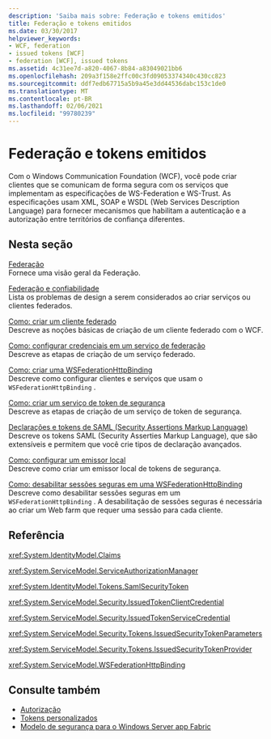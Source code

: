 ```yaml
---
description: 'Saiba mais sobre: Federação e tokens emitidos'
title: Federação e tokens emitidos
ms.date: 03/30/2017
helpviewer_keywords:
- WCF, federation
- issued tokens [WCF]
- federation [WCF], issued tokens
ms.assetid: 4c31ee7d-a820-4067-8b84-a83049021bb6
ms.openlocfilehash: 209a3f158e2ffc00c3fd09053374340c430cc823
ms.sourcegitcommit: ddf7edb67715a5b9a45e3dd44536dabc153c1de0
ms.translationtype: MT
ms.contentlocale: pt-BR
ms.lasthandoff: 02/06/2021
ms.locfileid: "99780239"
---
```

# <a name="federation-and-issued-tokens"></a>Federação e tokens emitidos

Com o Windows Communication Foundation (WCF), você pode criar clientes que se comunicam de forma segura com os serviços que implementam as especificações de WS-Federation e WS-Trust. As especificações usam XML, SOAP e WSDL (Web Services Description Language) para fornecer mecanismos que habilitam a autenticação e a autorização entre territórios de confiança diferentes.  
  
## <a name="in-this-section"></a>Nesta seção  

 [Federação](federation.md)  
 Fornece uma visão geral da Federação.  
  
 [Federação e confiabilidade](federation-and-trust.md)  
 Lista os problemas de design a serem considerados ao criar serviços ou clientes federados.  
  
 [Como: criar um cliente federado](how-to-create-a-federated-client.md)  
 Descreve as noções básicas de criação de um cliente federado com o WCF.  
  
 [Como: configurar credenciais em um serviço de federação](how-to-configure-credentials-on-a-federation-service.md)  
 Descreve as etapas de criação de um serviço federado.  
  
 [Como: criar uma WSFederationHttpBinding](how-to-create-a-wsfederationhttpbinding.md)  
 Descreve como configurar clientes e serviços que usam o `WSFederationHttpBinding` .  
  
 [Como: criar um serviço de token de segurança](how-to-create-a-security-token-service.md)  
 Descreve as etapas de criação de um serviço de token de segurança.  
  
 [Declarações e tokens de SAML (Security Assertions Markup Language)](saml-tokens-and-claims.md)  
 Descreve os tokens SAML (Security Asserties Markup Language), que são extensíveis e permitem que você crie tipos de declaração avançados.  
  
 [Como: configurar um emissor local](how-to-configure-a-local-issuer.md)  
 Descreve como criar um emissor local de tokens de segurança.  
  
 [Como: desabilitar sessões seguras em uma WSFederationHttpBinding](how-to-disable-secure-sessions-on-a-wsfederationhttpbinding.md)  
 Descreve como desabilitar sessões seguras em um `WSFederationHttpBinding` . A desabilitação de sessões seguras é necessária ao criar um Web farm que requer uma sessão para cada cliente.  
  
## <a name="reference"></a>Referência  

 <xref:System.IdentityModel.Claims>  
  
 <xref:System.ServiceModel.ServiceAuthorizationManager>  
  
 <xref:System.IdentityModel.Tokens.SamlSecurityToken>  
  
 <xref:System.ServiceModel.Security.IssuedTokenClientCredential>  
  
 <xref:System.ServiceModel.Security.IssuedTokenServiceCredential>  
  
 <xref:System.ServiceModel.Security.Tokens.IssuedSecurityTokenParameters>  
  
 <xref:System.ServiceModel.Security.Tokens.IssuedSecurityTokenProvider>  
  
 <xref:System.ServiceModel.WSFederationHttpBinding>  
  
## <a name="see-also"></a>Consulte também

- [Autorização](authorization-in-wcf.md)
- [Tokens personalizados](../extending/custom-tokens.md)
- [Modelo de segurança para o Windows Server app Fabric](/previous-versions/appfabric/ee677202(v=azure.10))
